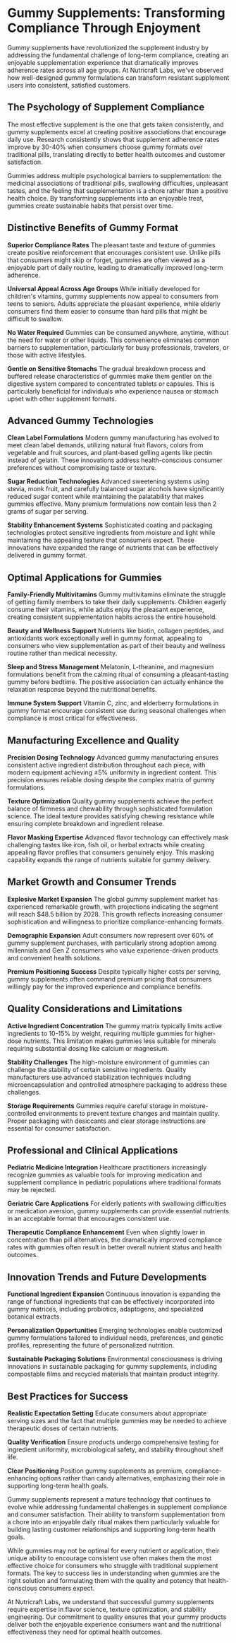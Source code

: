 # Gummy Supplements: Transforming Compliance Through Enjoyment

Gummy supplements have revolutionized the supplement industry by addressing the fundamental challenge of long-term compliance, creating an enjoyable supplementation experience that dramatically improves adherence rates across all age groups. At Nutricraft Labs, we've observed how well-designed gummy formulations can transform resistant supplement users into consistent, satisfied customers.

## The Psychology of Supplement Compliance

The most effective supplement is the one that gets taken consistently, and gummy supplements excel at creating positive associations that encourage daily use. Research consistently shows that supplement adherence rates improve by 30-40% when consumers choose gummy formats over traditional pills, translating directly to better health outcomes and customer satisfaction.

Gummies address multiple psychological barriers to supplementation: the medicinal associations of traditional pills, swallowing difficulties, unpleasant tastes, and the feeling that supplementation is a chore rather than a positive health choice. By transforming supplements into an enjoyable treat, gummies create sustainable habits that persist over time.

## Distinctive Benefits of Gummy Format

**Superior Compliance Rates**
The pleasant taste and texture of gummies create positive reinforcement that encourages consistent use. Unlike pills that consumers might skip or forget, gummies are often viewed as a enjoyable part of daily routine, leading to dramatically improved long-term adherence.

**Universal Appeal Across Age Groups**
While initially developed for children's vitamins, gummy supplements now appeal to consumers from teens to seniors. Adults appreciate the pleasant experience, while elderly consumers find them easier to consume than hard pills that might be difficult to swallow.

**No Water Required**
Gummies can be consumed anywhere, anytime, without the need for water or other liquids. This convenience eliminates common barriers to supplementation, particularly for busy professionals, travelers, or those with active lifestyles.

**Gentle on Sensitive Stomachs**
The gradual breakdown process and buffered release characteristics of gummies make them gentler on the digestive system compared to concentrated tablets or capsules. This is particularly beneficial for individuals who experience nausea or stomach upset with other supplement formats.

## Advanced Gummy Technologies

**Clean Label Formulations**
Modern gummy manufacturing has evolved to meet clean label demands, utilizing natural fruit flavors, colors from vegetable and fruit sources, and plant-based gelling agents like pectin instead of gelatin. These innovations address health-conscious consumer preferences without compromising taste or texture.

**Sugar Reduction Technologies**
Advanced sweetening systems using stevia, monk fruit, and carefully balanced sugar alcohols have significantly reduced sugar content while maintaining the palatability that makes gummies effective. Many premium formulations now contain less than 2 grams of sugar per serving.

**Stability Enhancement Systems**
Sophisticated coating and packaging technologies protect sensitive ingredients from moisture and light while maintaining the appealing texture that consumers expect. These innovations have expanded the range of nutrients that can be effectively delivered in gummy format.

## Optimal Applications for Gummies

**Family-Friendly Multivitamins**
Gummy multivitamins eliminate the struggle of getting family members to take their daily supplements. Children eagerly consume their vitamins, while adults enjoy the pleasant experience, creating consistent supplementation habits across the entire household.

**Beauty and Wellness Support**
Nutrients like biotin, collagen peptides, and antioxidants work exceptionally well in gummy format, appealing to consumers who view supplementation as part of their beauty and wellness routine rather than medical necessity.

**Sleep and Stress Management**
Melatonin, L-theanine, and magnesium formulations benefit from the calming ritual of consuming a pleasant-tasting gummy before bedtime. The positive association can actually enhance the relaxation response beyond the nutritional benefits.

**Immune System Support**
Vitamin C, zinc, and elderberry formulations in gummy format encourage consistent use during seasonal challenges when compliance is most critical for effectiveness.

## Manufacturing Excellence and Quality

**Precision Dosing Technology**
Advanced gummy manufacturing ensures consistent active ingredient distribution throughout each piece, with modern equipment achieving ±5% uniformity in ingredient content. This precision ensures reliable dosing despite the complex matrix of gummy formulations.

**Texture Optimization**
Quality gummy supplements achieve the perfect balance of firmness and chewability through sophisticated formulation science. The ideal texture provides satisfying chewing resistance while ensuring complete breakdown and ingredient release.

**Flavor Masking Expertise**
Advanced flavor technology can effectively mask challenging tastes like iron, fish oil, or herbal extracts while creating appealing flavor profiles that consumers genuinely enjoy. This masking capability expands the range of nutrients suitable for gummy delivery.

## Market Growth and Consumer Trends

**Explosive Market Expansion**
The global gummy supplement market has experienced remarkable growth, with projections indicating the segment will reach $48.5 billion by 2028. This growth reflects increasing consumer sophistication and willingness to prioritize compliance-enhancing formats.

**Demographic Expansion**
Adult consumers now represent over 60% of gummy supplement purchases, with particularly strong adoption among millennials and Gen Z consumers who value experience-driven products and convenient health solutions.

**Premium Positioning Success**
Despite typically higher costs per serving, gummy supplements often command premium pricing that consumers willingly pay for the improved experience and compliance benefits.

## Quality Considerations and Limitations

**Active Ingredient Concentration**
The gummy matrix typically limits active ingredients to 10-15% by weight, requiring multiple gummies for higher-dose nutrients. This limitation makes gummies less suitable for minerals requiring substantial dosing like calcium or magnesium.

**Stability Challenges**
The high-moisture environment of gummies can challenge the stability of certain sensitive ingredients. Quality manufacturers use advanced stabilization techniques including microencapsulation and controlled atmosphere packaging to address these challenges.

**Storage Requirements**
Gummies require careful storage in moisture-controlled environments to prevent texture changes and maintain quality. Proper packaging with desiccants and clear storage instructions are essential for consumer satisfaction.

## Professional and Clinical Applications

**Pediatric Medicine Integration**
Healthcare practitioners increasingly recognize gummies as valuable tools for improving medication and supplement compliance in pediatric populations where traditional formats may be rejected.

**Geriatric Care Applications**
For elderly patients with swallowing difficulties or medication aversion, gummy supplements can provide essential nutrients in an acceptable format that encourages consistent use.

**Therapeutic Compliance Enhancement**
Even when slightly lower in concentration than pill alternatives, the dramatically improved compliance rates with gummies often result in better overall nutrient status and health outcomes.

## Innovation Trends and Future Developments

**Functional Ingredient Expansion**
Continuous innovation is expanding the range of functional ingredients that can be effectively incorporated into gummy matrices, including probiotics, adaptogens, and specialized botanical extracts.

**Personalization Opportunities**
Emerging technologies enable customized gummy formulations tailored to individual needs, preferences, and genetic profiles, representing the future of personalized nutrition.

**Sustainable Packaging Solutions**
Environmental consciousness is driving innovations in sustainable packaging for gummy supplements, including compostable films and recycled materials that maintain product integrity.

## Best Practices for Success

**Realistic Expectation Setting**
Educate consumers about appropriate serving sizes and the fact that multiple gummies may be needed to achieve therapeutic doses of certain nutrients.

**Quality Verification**
Ensure products undergo comprehensive testing for ingredient uniformity, microbiological safety, and stability throughout shelf life.

**Clear Positioning**
Position gummy supplements as premium, compliance-enhancing options rather than candy alternatives, emphasizing their role in supporting long-term health goals.

Gummy supplements represent a mature technology that continues to evolve while addressing fundamental challenges in supplement compliance and consumer satisfaction. Their ability to transform supplementation from a chore into an enjoyable daily ritual makes them particularly valuable for building lasting customer relationships and supporting long-term health goals.

While gummies may not be optimal for every nutrient or application, their unique ability to encourage consistent use often makes them the most effective choice for consumers who struggle with traditional supplement formats. The key to success lies in understanding when gummies are the right solution and formulating them with the quality and potency that health-conscious consumers expect.

At Nutricraft Labs, we understand that successful gummy supplements require expertise in flavor science, texture optimization, and stability engineering. Our commitment to quality ensures that your gummy products deliver both the enjoyable experience consumers want and the nutritional effectiveness they need for optimal health outcomes.